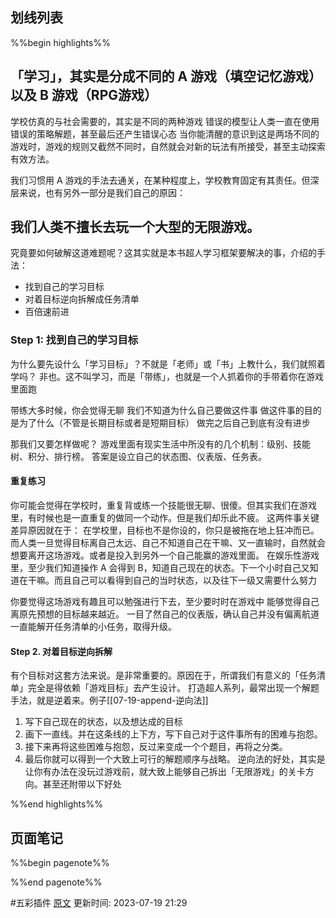
## 划线列表
%%begin highlights%%
## 「学习」，其实是分成不同的 A 游戏（填空记忆游戏）以及 B 游戏（RPG游戏）
学校仿真的与社会需要的，其实是不同的两种游戏
错误的模型让人类一直在使用错误的策略解题，甚至最后还产生错误心态
当你能清醒的意识到这是两场不同的游戏时，游戏的规则又截然不同时，自然就会对新的玩法有所接受，甚至主动探索有效方法。


我们习惯用 A 游戏的手法去通关，在某种程度上，学校教育固定有其责任。但深层来说，也有另外一部分是我们自己的原因：

## 我们人类不擅长去玩一个大型的无限游戏。

究竟要如何破解这道难题呢？这其实就是本书超人学习框架要解决的事，介绍的手法：
- 找到自己的学习目标
- 对着目标逆向拆解成任务清单
- 百倍速前进

### Step 1: 找到自己的学习目标

为什么要先设什么「学习目标」？不就是「老师」或「书」上教什么，我们就照着学吗？
非也。这不叫学习，而是「带练」，也就是一个人抓着你的手带着你在游戏里面跑

带练大多时候，你会觉得无聊
我们不知道为什么自己要做这件事
做这件事的目的是为了什么（不管是长期目标或者是短期目标）
做完之后自己到底有没有进步

那我们又要怎样做呢？
游戏里面有现实生活中所没有的几个机制：级别、技能树、积分、排行榜。
答案是设立自己的状态图、仪表版、任务表。


#### 重复练习
你可能会觉得在学校时，重复背或练一个技能很无聊、很傻。但其实我们在游戏里，有时候也是一直重复的做同一个动作。但是我们却乐此不疲。
这两件事关键差异原因就在于：
在学校里，目标也不是你设的，你只是被拖在地上狂冲而已。而人类一旦觉得目标离自己太远、自己不知道自己在干嘛、又一直输时，自然就会想要离开这场游戏。或者是投入到另外一个自己能赢的游戏里面。
在娱乐性游戏里，至少我们知道操作 A 会得到 B，知道自己现在的状态。下一个小时自己又知道在干嘛。而且自己可以看得到自己的当时状态，以及往下一级又需要什么努力

你要觉得这场游戏有趣且可以勉强进行下去，至少要时时在游戏中
能够觉得自己离原先预想的目标越来越近。
一目了然自己的仪表版，确认自己并没有偏离航道
一直能解开任务清单的小任务，取得升级。

#### Step 2. 对着目标逆向拆解

有个目标对这套方法来说。是非常重要的。原因在于，所谓我们有意义的「任务清单」完全是得依赖「游戏目标」去产生设计。
打造超人系列，最常出现一个解题手法，就是逆着来。例子[[07-19-append-逆向法]]

1. 写下自己现在的状态，以及想达成的目标
2. 画下一直线。并在这条线的上下方，写下自己对于这件事所有的困难与抱怨。
3. 接下来再将这些困难与抱怨，反过来变成一个个题目，再将之分类。
4. 最后你就可以得到一个大致上可行的解题顺序与战略。
逆向法的好处，其实是让你有办法在没玩过游戏前，就大致上能够自己拆出「无限游戏」的关卡方向。甚至还附带以下好处

%%end highlights%%

## 页面笔记
%%begin pagenote%%

%%end pagenote%%

 #五彩插件 [原文](https://github.com/xdite/learn-hack/blob/master/02.md)
更新时间: 2023-07-19 21:29